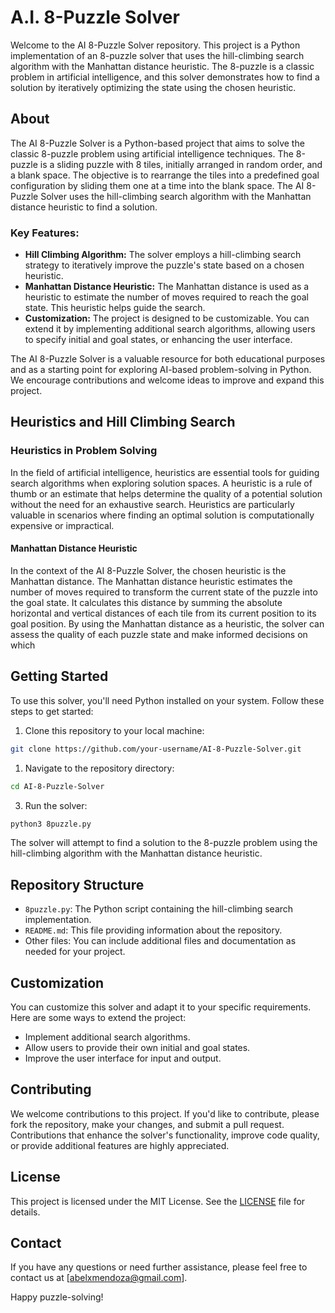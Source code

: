 # A.I. 8-Puzzle Solver

Welcome to the AI 8-Puzzle Solver repository. This project is a Python implementation of an 8-puzzle solver that uses the hill-climbing search algorithm with the Manhattan distance heuristic. The 8-puzzle is a classic problem in artificial intelligence, and this solver demonstrates how to find a solution by iteratively optimizing the state using the chosen heuristic.


## About

The AI 8-Puzzle Solver is a Python-based project that aims to solve the classic 8-puzzle problem using artificial intelligence techniques. The 8-puzzle is a sliding puzzle with 8 tiles, initially arranged in random order, and a blank space. The objective is to rearrange the tiles into a predefined goal configuration by sliding them one at a time into the blank space. The AI 8-Puzzle Solver uses the hill-climbing search algorithm with the Manhattan distance heuristic to find a solution.

### Key Features:

- **Hill Climbing Algorithm:** The solver employs a hill-climbing search strategy to iteratively improve the puzzle's state based on a chosen heuristic.
- **Manhattan Distance Heuristic:** The Manhattan distance is used as a heuristic to estimate the number of moves required to reach the goal state. This heuristic helps guide the search.
- **Customization:** The project is designed to be customizable. You can extend it by implementing additional search algorithms, allowing users to specify initial and goal states, or enhancing the user interface.

The AI 8-Puzzle Solver is a valuable resource for both educational purposes and as a starting point for exploring AI-based problem-solving in Python. We encourage contributions and welcome ideas to improve and expand this project.


## Heuristics and Hill Climbing Search

### Heuristics in Problem Solving

In the field of artificial intelligence, heuristics are essential tools for guiding search algorithms when exploring solution spaces. A heuristic is a rule of thumb or an estimate that helps determine the quality of a potential solution without the need for an exhaustive search. Heuristics are particularly valuable in scenarios where finding an optimal solution is computationally expensive or impractical.

#### Manhattan Distance Heuristic

In the context of the AI 8-Puzzle Solver, the chosen heuristic is the Manhattan distance. The Manhattan distance heuristic estimates the number of moves required to transform the current state of the puzzle into the goal state. It calculates this distance by summing the absolute horizontal and vertical distances of each tile from its current position to its goal position. By using the Manhattan distance as a heuristic, the solver can assess the quality of each puzzle state and make informed decisions on which

## Getting Started

To use this solver, you'll need Python installed on your system. Follow these steps to get started:

1. Clone this repository to your local machine:

```bash
git clone https://github.com/your-username/AI-8-Puzzle-Solver.git
```

1. Navigate to the repository directory:

```bash
cd AI-8-Puzzle-Solver
```

3. Run the solver:

```bash
python3 8puzzle.py
```


The solver will attempt to find a solution to the 8-puzzle problem using the hill-climbing algorithm with the Manhattan distance heuristic.

## Repository Structure

* `8puzzle.py`: The Python script containing the hill-climbing search implementation.
* `README.md`: This file providing information about the repository.
* Other files: You can include additional files and documentation as needed for your project.

## Customization

You can customize this solver and adapt it to your specific requirements. Here are some ways to extend the project:

* Implement additional search algorithms.
* Allow users to provide their own initial and goal states.
* Improve the user interface for input and output.

## Contributing

We welcome contributions to this project. If you'd like to contribute, please fork the repository, make your changes, and submit a pull request. Contributions that enhance the solver's functionality, improve code quality, or provide additional features are highly appreciated.

## License

This project is licensed under the MIT License. See the [LICENSE](https://chat.openai.com/c/LICENSE) file for details.

## Contact

If you have any questions or need further assistance, please feel free to contact us at [[abelxmendoza@gmail.com](mailto:your.email@example.com)].

Happy puzzle-solving!
